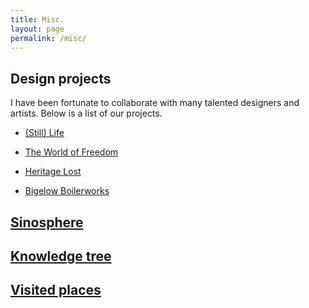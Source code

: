 ```yaml
---
title: Misc.
layout: page
permalink: /misc/
---
```

## Design projects

I have been fortunate to collaborate with many talented designers and artists. Below is a list of our projects.

- [(Still) Life](http://tracer.cs.yale.edu:8087/)

- [The World of Freedom](https://mystudio.design/the-world-of-freedom-1)

- [Heritage Lost](https://mystudio.design/heritage-lost)

- [Bigelow Boilerworks](https://www.benjamindavidolsen.com/boilerworks-reconstructed)

## [Sinosphere](/sinosphere.html)

## [Knowledge tree](/knowledgetree.html)

## [Visited places](/visited.html)
